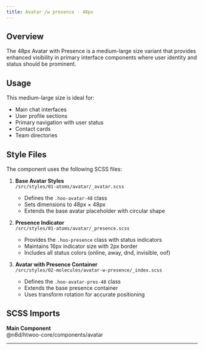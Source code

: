 ```yaml
---
title: Avatar /w presence - 48px
---
```


## Overview

The 48px Avatar with Presence is a medium-large size variant that provides enhanced visibility in primary interface components where user identity and status should be prominent.

## Usage

This medium-large size is ideal for:
- Main chat interfaces
- User profile sections
- Primary navigation with user status
- Contact cards
- Team directories

## Style Files

The component uses the following SCSS files:

1. **Base Avatar Styles**  
   `/src/styles/01-atoms/avatar/_avatar.scss`
   - Defines the `.hoo-avatar-48` class
   - Sets dimensions to 48px × 48px
   - Extends the base avatar placeholder with circular shape

2. **Presence Indicator**  
   `/src/styles/01-atoms/avatar/_presence.scss`
   - Provides the `.hoo-presence` class with status indicators
   - Maintains 16px indicator size with 2px border
   - Includes all status colors (online, away, dnd, invisible, oof)

3. **Avatar with Presence Container**  
   `/src/styles/02-molecules/avatar-w-presence/_index.scss`  
   - Defines the `.hoo-avatar-pres-48` class
   - Extends the base presence container
   - Uses transform rotation for accurate positioning

## SCSS Imports

**Main Component**\
@n8d/htwoo-core/components/avatar

***